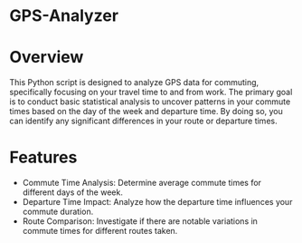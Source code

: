 # GPS-Analyzer
# Overview
This Python script is designed to analyze GPS data for commuting, specifically focusing on your travel time to and from work. The primary goal is to conduct basic statistical analysis to uncover patterns in your commute times based on the day of the week and departure time. By doing so, you can identify any significant differences in your route or departure times.

# Features
- Commute Time Analysis: Determine average commute times for different days of the week.
- Departure Time Impact: Analyze how the departure time influences your commute duration.
- Route Comparison: Investigate if there are notable variations in commute times for different routes taken.
